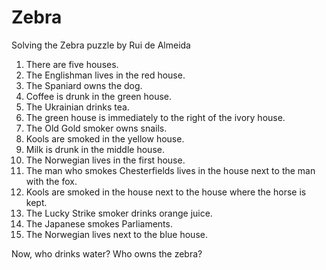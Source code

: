 # Zebra
  Solving the Zebra puzzle by Rui de Almeida
  
  1. There are five houses.
  2. The Englishman lives in the red house.
  3. The Spaniard owns the dog.
  4. Coffee is drunk in the green house.
  5. The Ukrainian drinks tea.
  6. The green house is immediately to the right of the ivory house.
  7. The Old Gold smoker owns snails.
  8. Kools are smoked in the yellow house.
  9. Milk is drunk in the middle house.
  10. The Norwegian lives in the first house.
  11. The man who smokes Chesterfields lives in the house next to the man with the fox.
  12. Kools are smoked in the house next to the house where the horse is kept.
  13. The Lucky Strike smoker drinks orange juice.
  14. The Japanese smokes Parliaments.
  15. The Norwegian lives next to the blue house.
  
  Now, who drinks water? Who owns the zebra?
 
 

